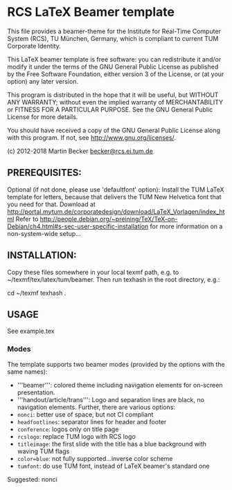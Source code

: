 # RCS LaTeX Beamer template
This file provides a beamer-theme for the 
Institute for Real-Time Computer System (RCS), 
TU München, Germany, which is compliant to
current TUM Corporate Identity.

This LaTeX beamer template is free software: you can redistribute it and/or modify
it under the terms of the GNU General Public License as published by
the Free Software Foundation, either version 3 of the License, or
(at your option) any later version.

This program is distributed in the hope that it will be useful,
but WITHOUT ANY WARRANTY; without even the implied warranty of
MERCHANTABILITY or FITNESS FOR A PARTICULAR PURPOSE.  See the
GNU General Public License for more details.

You should have received a copy of the GNU General Public License
along with this program.  If not, see <http://www.gnu.org/licenses/>.

(c) 2012-2018 Martin Becker <becker@rcs.ei.tum.de>

## PREREQUISITES:
Optional (if not done, please use 'defaultfont' option):
 Install the TUM LaTeX template for letters, because that delivers the TUM New Helvetica font that you need for that.
 Download at http://portal.mytum.de/corporatedesign/download/LaTeX_Vorlagen/index_html
 Refer to http://people.debian.org/~preining/TeX/TeX-on-Debian/ch4.html#s-sec-user-specific-installation for more information on a non-system-wide setup...

## INSTALLATION:
 Copy these files somewhere in your local texmf path, e.g. to ~/texmf/tex/latex/tum/beamer. Then run texhash in the
 root directory, e.g.:

 cd ~/texmf
 texhash .

## USAGE
See example.tex

### Modes
The template supports two beamer modes (provided by the options with the same names):
 * '''beamer''': colored theme including navigation elements for on-screen presentation.
 * '''handout/article/trans''': Logo and separation lines are black, no navigation elements.
Further, there are various options:
 * `nonci`: better use of space, but not CI compliant 
 * `headfootlines`: separator lines for header and footer
 * `conference`: logos only on title page
 * `rcslogo`: replace TUM logo with RCS logo
 * `titleimage`: the first slide with the title has a blue background with waving TUM flags
 * `color=blue`: not fully supported...inverse color scheme
 * `tumfont`: do use TUM font, instead of LaTeX beamer's standard one

Suggested: nonci
